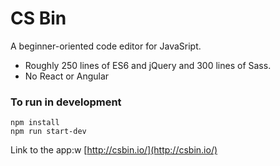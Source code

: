 # CS Bin
A beginner-oriented code editor for JavaSript.

- Roughly 250 lines of ES6 and jQuery and 300 lines of Sass.
- No React or Angular

### To run in development

```
npm install
npm run start-dev
```

Link to the app:w
[http://csbin.io/](http://csbin.io/)
